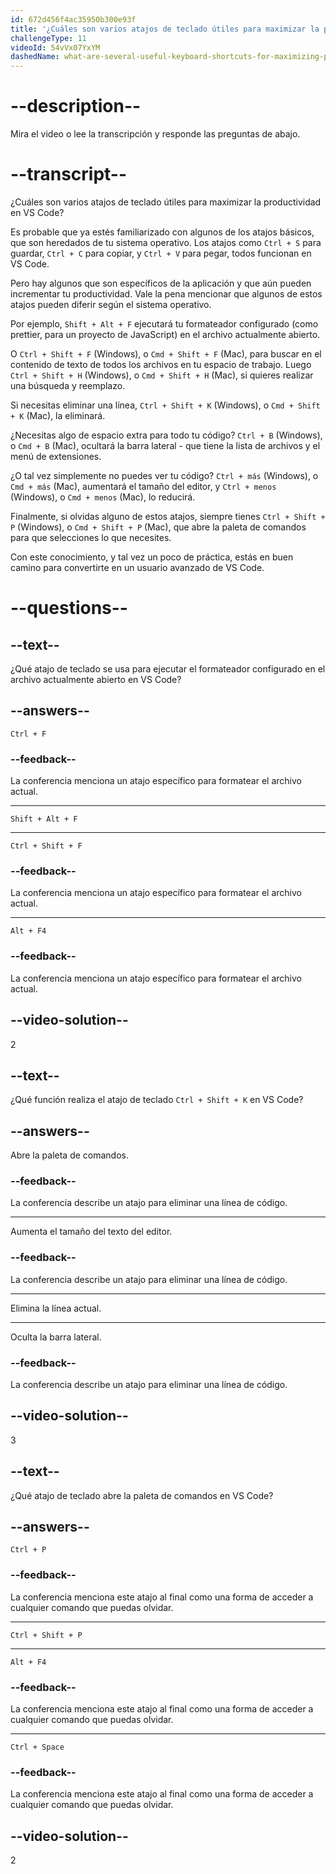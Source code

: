 ```yaml
---
id: 672d456f4ac35950b300e93f
title: '¿Cuáles son varios atajos de teclado útiles para maximizar la productividad en VS Code?'
challengeType: 11
videoId: 54vVx07YxYM
dashedName: what-are-several-useful-keyboard-shortcuts-for-maximizing-productivity-in-vs-code
---
```


# --description--

Mira el video o lee la transcripción y responde las preguntas de abajo.

# --transcript--

¿Cuáles son varios atajos de teclado útiles para maximizar la productividad en VS Code?

Es probable que ya estés familiarizado con algunos de los atajos básicos, que son heredados de tu sistema operativo. Los atajos como `Ctrl + S` para guardar, `Ctrl + C` para copiar, y `Ctrl + V` para pegar, todos funcionan en VS Code.

Pero hay algunos que son específicos de la aplicación y que aún pueden incrementar tu productividad. Vale la pena mencionar que algunos de estos atajos pueden diferir según el sistema operativo.

Por ejemplo, `Shift + Alt + F` ejecutará tu formateador configurado (como prettier, para un proyecto de JavaScript) en el archivo actualmente abierto.

O `Ctrl + Shift + F` (Windows), o `Cmd + Shift + F` (Mac), para buscar en el contenido de texto de todos los archivos en tu espacio de trabajo. Luego `Ctrl + Shift + H` (Windows), o `Cmd + Shift + H` (Mac), si quieres realizar una búsqueda y reemplazo.

Si necesitas eliminar una línea, `Ctrl + Shift + K` (Windows), o `Cmd + Shift + K` (Mac), la eliminará.

¿Necesitas algo de espacio extra para todo tu código? `Ctrl + B` (Windows), o `Cmd + B` (Mac), ocultará la barra lateral - que tiene la lista de archivos y el menú de extensiones.

¿O tal vez simplemente no puedes ver tu código? `Ctrl + más` (Windows), o `Cmd + más` (Mac), aumentará el tamaño del editor, y `Ctrl + menos` (Windows), o `Cmd + menos` (Mac), lo reducirá.

Finalmente, si olvidas alguno de estos atajos, siempre tienes `Ctrl + Shift + P` (Windows), o `Cmd + Shift + P` (Mac), que abre la paleta de comandos para que selecciones lo que necesites.

Con este conocimiento, y tal vez un poco de práctica, estás en buen camino para convertirte en un usuario avanzado de VS Code.

# --questions--

## --text--

¿Qué atajo de teclado se usa para ejecutar el formateador configurado en el archivo actualmente abierto en VS Code?

## --answers--

`Ctrl + F`

### --feedback--

La conferencia menciona un atajo específico para formatear el archivo actual.

---

`Shift + Alt + F`

---

`Ctrl + Shift + F`

### --feedback--

La conferencia menciona un atajo específico para formatear el archivo actual.

---

`Alt + F4`

### --feedback--

La conferencia menciona un atajo específico para formatear el archivo actual.

## --video-solution--

2

## --text--

¿Qué función realiza el atajo de teclado `Ctrl + Shift + K` en VS Code?

## --answers--

Abre la paleta de comandos.

### --feedback--

La conferencia describe un atajo para eliminar una línea de código.

---

Aumenta el tamaño del texto del editor.

### --feedback--

La conferencia describe un atajo para eliminar una línea de código.

---

Elimina la línea actual.

---

Oculta la barra lateral.

### --feedback--

La conferencia describe un atajo para eliminar una línea de código.

## --video-solution--

3

## --text--

¿Qué atajo de teclado abre la paleta de comandos en VS Code?

## --answers--

`Ctrl + P`

### --feedback--

La conferencia menciona este atajo al final como una forma de acceder a cualquier comando que puedas olvidar.

---

`Ctrl + Shift + P`

---

`Alt + F4`

### --feedback--

La conferencia menciona este atajo al final como una forma de acceder a cualquier comando que puedas olvidar.

---

`Ctrl + Space`

### --feedback--

La conferencia menciona este atajo al final como una forma de acceder a cualquier comando que puedas olvidar.

## --video-solution--

2
